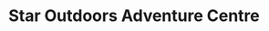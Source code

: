 ---
title: "Star Outdoors Adventure Centre"
address: "Dauros, Kenmare, Co. Kerry"
tel: "+353 (0)64 664 1222"
county: "Kerry"
category: "Canoeing Kayaking"
type: "Content"
lat: "51.84984588623047"
lng: "-9.631325721740723"
---